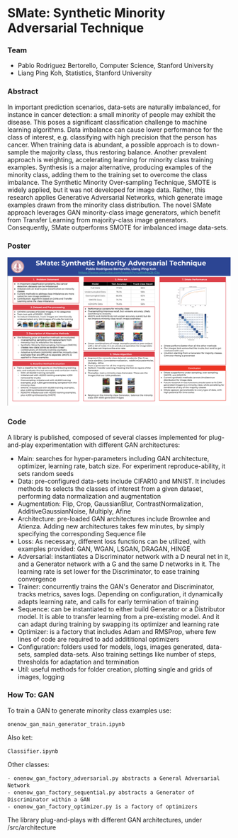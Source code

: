 # SMate: Synthetic Minority Adversarial Technique

### Team
- Pablo Rodriguez Bertorello, Computer Science, Stanford University
- Liang Ping Koh, Statistics, Stanford University

### Abstract
In important prediction scenarios, data-sets are naturally imbalanced, for instance in cancer detection: a small minority of people may exhibit the disease. This poses a significant classification challenge to machine learning algorithms. Data imbalance can cause lower performance for the class of interest, e.g. classifying with high precision that the person has cancer. When training data is abundant, a possible approach is to down-sample the majority class, thus restoring balance.  Another prevalent approach is weighting, accelerating learning for minority class training examples. Synthesis is a major alternative, producing examples of the minority class, adding them to the training set to overcome the class imbalance. The Synthetic Minority Over-sampling Technique, SMOTE is widely applied, but it was not developed for image data. Rather, this research applies Generative Adversarial Networks, which generate image examples drawn from the minority class distribution. The novel SMate approach leverages GAN minority-class image generators, which benefit from Transfer Learning from majority-class image generators. Consequently, SMate outperforms SMOTE for imbalanced image data-sets.

### Poster
![picture](img/poster.png)


### Code
A library is published, composed of several classes implemented for plug-and-play experimentation with different GAN architectures:
- Main: searches for hyper-parameters including GAN architecture, optimizer, learning rate, batch size.  For experiment reproduce-ability, it sets random seeds 
- Data: pre-configured data-sets include CIFAR10 and MNIST. It includes methods to selects the classes of interest from a given dataset, performing data normalization and augmentation
- Augmentation: Flip, Crop, GaussianBlur, ContrastNormalization, AdditiveGaussianNoise, Multiply, Afine
- Architecture: pre-loaded GAN architectures include Brownlee and Atienza. Adding new architectures takes few minutes, by simply specifying the corresponding Sequence file 
- Loss: As necessary, different loss functions can be utilized, with examples provided: GAN, WGAN, LSGAN, DRAGAN, HINGE
- Adversarial: instantiates a Discriminator network with a D neural net in it, and a Generator network with a G and the same D networks in it. The learning rate is set lower for the Discriminator, to ease training convergence
- Trainer: concurrently trains the GAN's Generator and Discriminator, tracks metrics, saves logs.  Depending on configuration, it dynamically adapts learning rate, and calls for early termination of training 
- Sequence: can be instantiated to either build Generator or a Distributor model.  It is able to transfer learning  from a pre-existing model. And it can adapt during training by swapping its optimizer and learning rate 
- Optimizer: is a factory that includes Adam and RMSProp, where few lines of code are required to add addititional optimizers 
- Configuration: folders used for models, logs, images generated, data-sets, sampled data-sets. Also training settings like number of steps, thresholds for adaptation and termination
- Util: useful methods for folder creation, plotting single and grids of images, logging 


### How To: GAN

To train a GAN to generate minority class examples use:
```
onenow_gan_main_generator_train.ipynb
```

Also ket:
```
Classifier.ipynb
```


Other classes:
```
- onenow_gan_factory_adversarial.py abstracts a General Adversarial Network
- onenow_gan_factory_sequential.py abstracts a Generator of Discriminator within a GAN
- onenow_gan_factory_optimizer.py is a factory of optimizers
```

The library plug-and-plays with different GAN architectures, under /src/architecture

